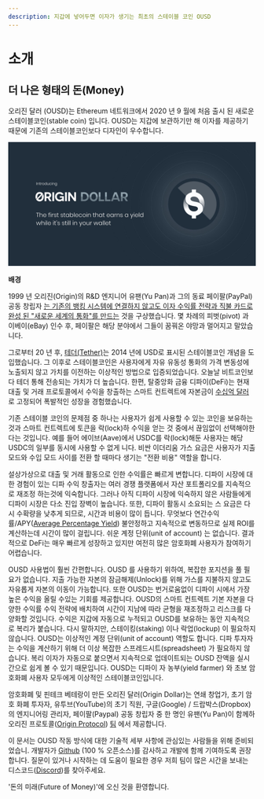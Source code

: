 ```yaml
---
description: 지갑에 넣어두면 이자가 생기는 최초의 스테이블 코인 OUSD
---
```


# 소개

## **더 나은 형태의 돈\(Money\)**

오리진 달러 \(OUSD\)는 Ethereum 네트워크에서 2020 년 9 월에 처음 출시 된 새로운 스테이블코인\(stable coin\) 입니다. OUSD는 지갑에 보관하기만 해 이자를 제공하기 때문에 기존의 스테이블코인보다 디자인이 우수합니다.

![](.gitbook/assets/origin-dollar-summary.jpeg)

**배경**

1999 년 오리진\(Origin\)의 R&D 엔지니어 유팬\(Yu Pan\)과 그의 동료 페이팔\(PayPal\) 공동 창립자 [는 기존의 뱅킹 시스템에 연결하지 않고도 이자 수익률 전략과 직불 카드로 완성 된 "새로운 세계의 통화"를 만드는](https://www.cnbc.com/2017/08/14/david-sacks-cryptocurrency-interview.html) 것을 구상했습니다. 몇 차례의 피벗\(pivot\) 과 이베이\(eBay\) 인수 후, 페이팔은 해당 분야에서 그들이 꿈꿔온 야망과 멀어지고 말았습니다.

그로부터 20 년 후, [테더\(Tether\)](https://tether.to/)는 2014 년에 USD로 표시된 스테이블코인 개념을 도입했습니다. 그 이후로 스테이블코인은 사용자에게 자유 유동성 통화의 가격 변동성에 노출되지 않고 가치를 이전하는 이상적인 방법으로 입증되었습니다. 오늘날 비트코인보다 테더 통해 전송되는 가치가 더 높습니다. 한편, 탈중앙화 금융 디파이\(DeFi\)는 현재 대출 및 거래 프로토콜에서 수익을 창출하는 스마트 컨트렉트에 자본금이 [수십억 달러](https://defipulse.com/) 로 고정되어 폭발적인 성장을 경험했습니다.

기존 스테이블 코인의 문제점 중 하나는 사용자가 쉽게 사용할 수 있는 코인을 보유하는 것과 스마트 컨트렉트에 토큰을 락\(lock\)하 수익을 얻는 것 중에서 끊임없이 선택해야한다는 것입니다. 예를 들어 에이브\(Aave\)에서 USDC를 락\(lock\)해둔 사용자는 해당 USDC의 일부를 동시에 사용할 수 없게 니다. 비싼 이더리움 가스 요금은 사용자가 지출 모드와 수입 모드 사이를 전환 할 때마다 생기는 "전환 비용" 역할을 합니다.

설상가상으로 대출 및 거래 활동으로 인한 수익률은 빠르게 변합니다. 디파이 시장에 대한 경험이 있는 디파 수익 창출자는 여러 경쟁 플랫폼에서 자산 포트폴리오를 지속적으로 재조정 하는것에 익숙합니다. 그러나 아직 디파이 시장에 익숙하지 않은 사람들에게 디파이 시장은 다소 진입 장벽이 높습니다. 또한, 디파이 활동시 소요되는 스 요금은 다시 수확량을 낮추게 되므로, 시간과 비용이 많이 듭니다. 무엇보다 연간수익률/APY\([Average Percentage Yield](https://en.dict.naver.com/#/entry/enko/f337844de7864c22b1ce77dc5100be7d)\) 불안정하고 지속적으로 변동하므로 실제 ROI를 계산하는데 시간이 많이 걸립니다. 쉬운 계정 단위\(unit of account\) 는 없습니다. 결과적으로 DeFi는 매우 빠르게 성장하고 있지만 여전히 많은 암호화폐 사용자가 참여하기 어렵습니다.

OUSD 사용법이 훨씬 간편합니다. OUSD 를 사용하기 위하여, 복잡한 포지션을 풀 필요가 없습니다. 지출 가능한 자본의 잠금해제\(Unlock\)를 위해 가스를 지불하지 않고도 자유롭게 자본의 이동이 가능합니다. 또한 OUSD는 번거로움없이 디파이 시에서 가장 높은 수익을 올릴 수있는 기회를 제공합니다. OUSD의 스마트 컨트렉트 기본 자본을 다양한 수익률 수익 전략에 배치하여 시간이 지남에 따라 균형을 재조정하고 리스크를 다양화할 것입니다. 수익은 지갑에 자동으로 누적되고 OUSD를 보유하는 동안 지속적으로 복리가 붙습니다. 다시 말하지만, 스테이킹\(staking\) 이나 락업\(lockup\) 이 필요하지 않습니다. OUSD는 이상적인 계정 단위\(unit of account\) 역할도 합니다. 디파 투자자는 수익을 계산하기 위해 더 이상 복잡한 스프레드시트\(spreadsheet\) 가 필요하지 않습니다. 복리 이자가 자동으로 붙으면서 지속적으로 업데이트되는 OUSD 잔액을 실시간으로 쉽게 볼 수 있기 때문입니다. OUSD는 디파이 자 농부\(yield farmer\) 와 초보 암호화폐 사용자 모두에게 이상적인 스테이블코인입니다.

암호화폐 및 핀테크 베테랑이 만든 오리진 달러\(Origin Dollar\)는 연쇄 창업가, 초기 암호 화폐 투자자, 유투브\(YouTube\)의 초기 직원, 구글\(Google\) / 드랍박스\(Dropbox\)의 엔지니어링 관리자, 페이팔\(Paypal\) 공동 창립자 중 한 명인 유팬\(Yu Pan\)이 함께하  오리진 프로토콜\([Origin Protocol](https://www.originprotocol.com)\)  [팀](https://www.originprotocol.com/team) 에서 제공합니다. 

이 문서는 OUSD 작동 방식에 대한 기술적 세부 사항에 관심있는 사람들을 위해 준비되었습니. 개발자가 [Github](http://www.github.com/OriginProtocol)  \(100 % 오픈소스\)를 감사하고 개발에 함께 기여하도록 권장합니다. 질문이 있거나 시작하는 데 도움이 필요한 경우 저희 팀이 많은 시간을 보내는 디스코드\([Discord](https://www.originprotocol.com/discord)\)를 찾아주세요.

'돈의 미래\(Future of Money\)'에 오신 것을 환영합니다.

